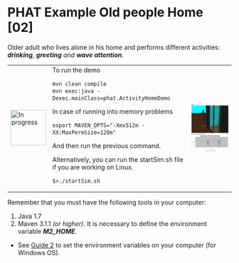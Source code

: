 # PHAT Example Old people Home [02]
Older adult who lives alone in his home and performs different activities: <i><b>drinking</b>, <b>greeting</b> and <b>wave attention</b></i>.

<table style="border:none;">
<tr>
        <td>
            <img height="80" width="80" src="https://github.com/mfcardenas/phat_examples/blob/master/img/in_progress.png" title="In progress"/>
        </td>
    <td>  
To run the demo

```
mvn clean compile
mvn exec:java -Dexec.mainClass=phat.ActivityHomeDemo
```
In case of running into memory problems
```
export MAVEN_OPTS="-Xmx512m -XX:MaxPermSize=128m"
```
And then run the previous command.

Alternatively, you can run the startSim.sh file if you are working on Linux.
```
$>./startSim.sh
```

   </td>
    <td>
        <img src="https://github.com/mfcardenas/phat_example_acthome_02/blob/master/img/img_older_people_home.png" />
    </td>
</tr>
</table>

Remember that you must have the following tools in your computer:

1. Java 1.7
2. Maven 3.1.1 <i>(or higher)</i>. It is necessary to define the environment variable <i><b>M2_HOME</b></i>.

[Guide 2]: http://grasia.fdi.ucm.es/aide/software/2016/01/22/path.html
- See [Guide 2] to set the environment variables on your computer (for Windows OS).